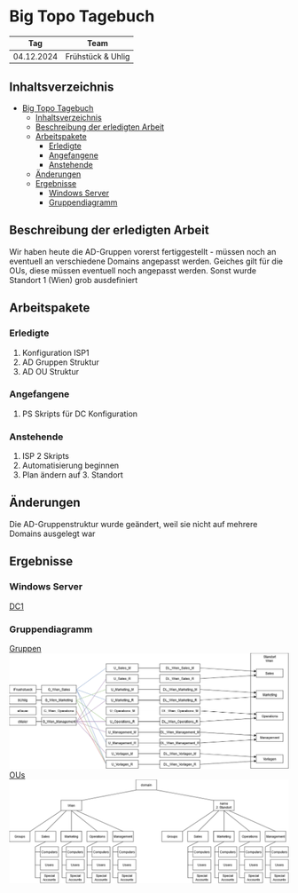 # Big Topo Tagebuch

| Tag        | Team              |
| ---------- | ----------------- |
| 04.12.2024 | Frühstück & Uhlig |

## Inhaltsverzeichnis

- [Big Topo Tagebuch](#big-topo-tagebuch)
  - [Inhaltsverzeichnis](#inhaltsverzeichnis)
  - [Beschreibung der erledigten Arbeit](#beschreibung-der-erledigten-arbeit)
  - [Arbeitspakete](#arbeitspakete)
    - [Erledigte](#erledigte)
    - [Angefangene](#angefangene)
    - [Anstehende](#anstehende)
  - [Änderungen](#änderungen)
  - [Ergebnisse](#ergebnisse)
    - [Windows Server](#windows-server)
    - [Gruppendiagramm](#gruppendiagramm)

## Beschreibung der erledigten Arbeit

Wir haben heute die AD-Gruppen vorerst fertiggestellt - müssen noch an eventuell an verschiedene Domains angepasst werden. Geiches gilt für die OUs, diese müssen eventuell noch angepasst werden. Sonst wurde Standort 1 (Wien) grob ausdefiniert

## Arbeitspakete

### Erledigte

1. Konfiguration ISP1
2. AD Gruppen Struktur
3. AD OU Struktur

### Angefangene

1. PS Skripts für DC Konfiguration

### Anstehende

1. ISP 2 Skripts
2. Automatisierung beginnen
3. Plan ändern auf 3. Standort

## Änderungen

Die AD-Gruppenstruktur wurde geändert, weil sie nicht auf mehrere Domains ausgelegt war

## Ergebnisse

### Windows Server

[DC1](../scripts/Standort_Wien/dc1.ps1)

### Gruppendiagramm

[Gruppen](../plan/AD/Gruppen/Gruppen.png)
![Gruppendiagramm](../plan/AD/Gruppen/Gruppen.png)
[OUs](../plan/AD/OUs/OU-Struktur.png)
![OU-Diagramm](../plan/AD/OUs/OU-Struktur.png)
